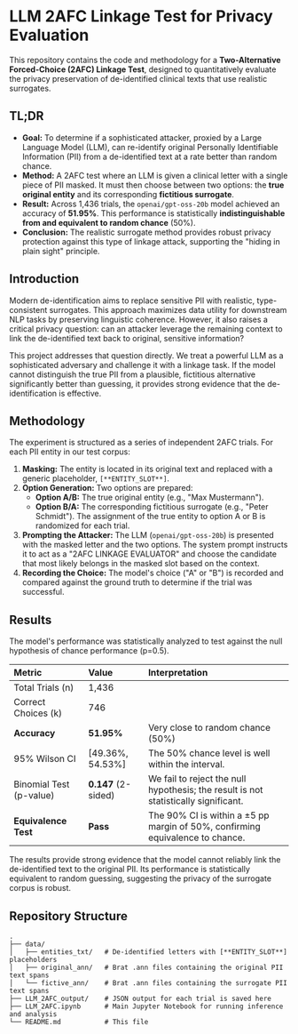# LLM 2AFC Linkage Test for Privacy Evaluation

This repository contains the code and methodology for a **Two-Alternative Forced-Choice (2AFC) Linkage Test**, designed to quantitatively evaluate the privacy preservation of de-identified clinical texts that use realistic surrogates.

## TL;DR

*   **Goal:** To determine if a sophisticated attacker, proxied by a Large Language Model (LLM), can re-identify original Personally Identifiable Information (PII) from a de-identified text at a rate better than random chance.
*   **Method:** A 2AFC test where an LLM is given a clinical letter with a single piece of PII masked. It must then choose between two options: the **true original entity** and its corresponding **fictitious surrogate**.
*   **Result:** Across 1,436 trials, the `openai/gpt-oss-20b` model achieved an accuracy of **51.95%**. This performance is statistically **indistinguishable from and equivalent to random chance** (50%).
*   **Conclusion:** The realistic surrogate method provides robust privacy protection against this type of linkage attack, supporting the "hiding in plain sight" principle.

## Introduction

Modern de-identification aims to replace sensitive PII with realistic, type-consistent surrogates. This approach maximizes data utility for downstream NLP tasks by preserving linguistic coherence. However, it also raises a critical privacy question: can an attacker leverage the remaining context to link the de-identified text back to original, sensitive information?

This project addresses that question directly. We treat a powerful LLM as a sophisticated adversary and challenge it with a linkage task. If the model cannot distinguish the true PII from a plausible, fictitious alternative significantly better than guessing, it provides strong evidence that the de-identification is effective.

## Methodology

The experiment is structured as a series of independent 2AFC trials. For each PII entity in our test corpus:

1.  **Masking:** The entity is located in its original text and replaced with a generic placeholder, `[**ENTITY_SLOT**]`.
2.  **Option Generation:** Two options are prepared:
    *   **Option A/B:** The true original entity (e.g., "Max Mustermann").
    *   **Option B/A:** The corresponding fictitious surrogate (e.g., "Peter Schmidt").
    The assignment of the true entity to option A or B is randomized for each trial.
3.  **Prompting the Attacker:** The LLM (`openai/gpt-oss-20b`) is presented with the masked letter and the two options. The system prompt instructs it to act as a "2AFC LINKAGE EVALUATOR" and choose the candidate that most likely belongs in the masked slot based on the context.
4.  **Recording the Choice:** The model's choice ("A" or "B") is recorded and compared against the ground truth to determine if the trial was successful.

## Results

The model's performance was statistically analyzed to test against the null hypothesis of chance performance (p=0.5).

| Metric                 | Value               | Interpretation                               |
| :--------------------- | :------------------ | :------------------------------------------- |
| Total Trials (n)       | 1,436               |                                              |
| Correct Choices (k)    | 746                 |                                              |
| **Accuracy**           | **51.95%**          | Very close to random chance (50%)            |
| 95% Wilson CI          | [49.36%, 54.53%]    | The 50% chance level is well within the interval.  |
| Binomial Test (p-value) | **0.147** (2-sided) | We fail to reject the null hypothesis; the result is not statistically significant. |
| **Equivalence Test**   | **Pass**            | The 90% CI is within a ±5 pp margin of 50%, confirming equivalence to chance. |

The results provide strong evidence that the model cannot reliably link the de-identified text to the original PII. Its performance is statistically equivalent to random guessing, suggesting the privacy of the surrogate corpus is robust.

## Repository Structure

```
.
├── data/
│   ├── entities_txt/   # De-identified letters with [**ENTITY_SLOT**] placeholders
│   ├── original_ann/   # Brat .ann files containing the original PII text spans
│   └── fictive_ann/    # Brat .ann files containing the surrogate PII text spans
├── LLM_2AFC_output/    # JSON output for each trial is saved here
├── LLM_2AFC.ipynb      # Main Jupyter Notebook for running inference and analysis
└── README.md           # This file
```